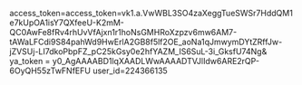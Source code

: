 access_token=access_token=vk1.a.VwWBL3SO4zaXeggTueSWSr7HddQM1e7kUpOA1isY7QXfeeU-K2mM-QC0AwFe8fRv4rhUvVfAjxn1r1hoNsGMHRoXzpzv6mw6AM7-tAWaLFCdi9S84pahWd9HwErlA2GB8f5lf2OE_aoNa1qJmwymDYtZRffJw-jZVSUj-LI7dkoPbpFZ_pC25kGsy0e2hfYAZM_IS6SuL-3i_GksfU74Ng&
ya_token = y0_AgAAAABD1lqXAADLWwAAAADTVJlIdw6ARE2rQP-6OyQH55zTwFNfEFU
user_id=224366135